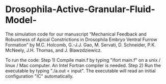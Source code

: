 # Drosophila-Active-Granular-Fluid-Model-

The simulation code for our manuscript “Mechanical Feedback and Robustness of Apical Constrictions in Drosophila Embryo Ventral Furrow Formation” by M.C. Holcomb, G.-J.J. Gao, M. Servati, D. Schneider, P.K. McNeely, J.H. Thomas, and J. Blawzdziewicz.

To run the code:
Step 1) Compile main.f by typing "ifort main.f" on a unix / linux / Mac computer. An Intel Fortran compiler is needed.
Step 2) Run the executable by typing "./a.out < input". The executable will read an initial configuration "IC" automatically.
